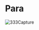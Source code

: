 # Para

![333Capture](https://github.com/user-attachments/assets/df1ac8d9-3dbd-4fe9-990e-2f0260863d9e)
